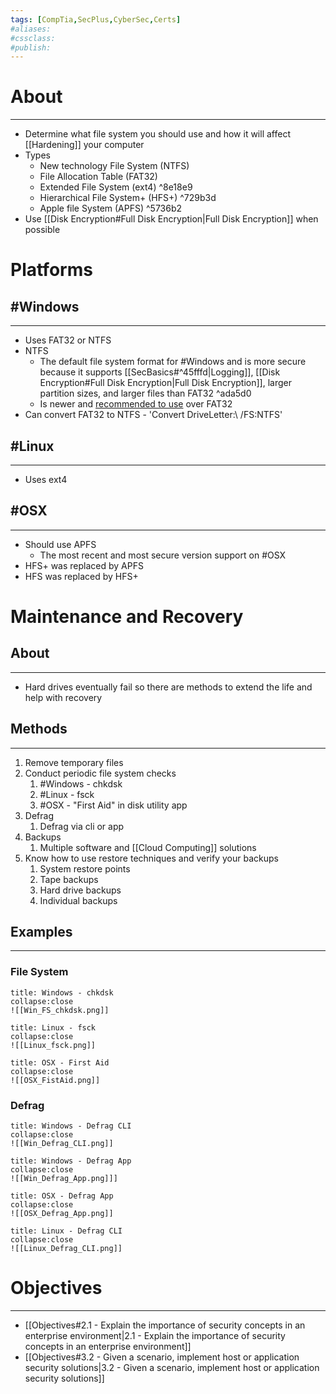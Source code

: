 ```yaml
---
tags: [CompTia,SecPlus,CyberSec,Certs]
#aliases:
#cssclass:
#publish:
---
```


# About
---
- Determine what file system you should use and how it will affect [[Hardening]] your computer
- Types
	- New technology File System (NTFS)
	- File Allocation Table (FAT32)
	- Extended File System (ext4) ^8e18e9
	- Hierarchical File System+ (HFS+) ^729b3d
	- Apple file System (APFS) ^5736b2
- Use [[Disk Encryption#Full Disk Encryption|Full Disk Encryption]] when possible

# Platforms

## #Windows
---
- Uses FAT32 or NTFS
- NTFS
	- The default file system format for #Windows and is more secure because it supports [[SecBasics#^45fffd|Logging]], [[Disk Encryption#Full Disk Encryption|Full Disk Encryption]], larger partition sizes, and larger files than FAT32 ^ada5d0
	- Is newer and <u>recommended to use</u> over FAT32
- Can convert FAT32 to NTFS
		- 'Convert DriveLetter:\ /FS:NTFS'

## #Linux
---
- Uses ext4

## #OSX
---
- Should use APFS
	- The most recent and most secure version support on #OSX
- HFS+ was replaced by APFS
- HFS was replaced by HFS+

# Maintenance and Recovery

## About
---
- Hard drives eventually fail so there are methods to extend the life and help with recovery

## Methods
---
1. Remove temporary files
2. Conduct periodic file system checks
	1. #Windows - chkdsk
	2. #Linux - fsck
	3. #OSX - "First Aid" in disk utility app
3. Defrag
	1. Defrag via cli or app
4. Backups
	1. Multiple software and [[Cloud Computing]] solutions
5. Know how to use restore techniques and verify your backups
	1. System restore points
	2. Tape backups
	3. Hard drive backups
	4. Individual backups

## Examples
---
### File System

```ad-example
title: Windows - chkdsk
collapse:close
![[Win_FS_chkdsk.png]]
```

```ad-example
title: Linux - fsck
collapse:close
![[Linux_fsck.png]]
```

```ad-example
title: OSX - First Aid
collapse:close
![[OSX_FistAid.png]]
```

### Defrag

```ad-example
title: Windows - Defrag CLI
collapse:close
![[Win_Defrag_CLI.png]]
```

```ad-example
title: Windows - Defrag App 
collapse:close
![[Win_Defrag_App.png]]]
```

```ad-example
title: OSX - Defrag App
collapse:close
![[OSX_Defrag_App.png]]
```

```ad-example
title: Linux - Defrag CLI
collapse:close
![[Linux_Defrag_CLI.png]]
```

# Objectives
---
- [[Objectives#2.1 - Explain the importance of security concepts in an enterprise environment|2.1 - Explain the importance of security concepts in an enterprise environment]]
- [[Objectives#3.2 - Given a scenario, implement host or application security solutions|3.2 - Given a scenario, implement host or application security solutions]]
